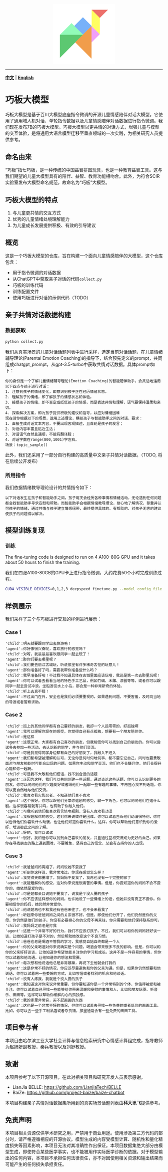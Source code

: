 <p align="center">
<img width="200px" alt="Project QiaoBan" src="./logo.png">
</p>
<hr>

[**中文**](./README.md) | [**English**](./README_EN.md)

# 巧板大模型

巧板大模型是基于百川大模型底座指令微调的开源儿童情感陪伴对话大模型。它使用了通用域人机对话、单轮指令数据以及儿童情感陪伴对话数据进行指令微调。我们现在发布7B的巧板大模型。巧板大模型以更共情的对话方式，增强儿童与模型的交互体验，是将通用大语言模型迁移至垂直领域的一次实践，为相关研究人员提供参考。

## 命名由来
“巧板”指七巧板，是一种传统的中国益智拼图玩具，也是一种教育益智工具。这与我们期望的儿童大模型具有的陪伴、益智、教育功能相吻合。此外，为符合SCIR实验室发布大模型命名规范，故命名为“巧板”大模型。

## 巧板大模型的特点

1. 与儿童更共情的交互方式
2. 优秀的儿童情绪处境理解能力
3. 为儿童成长发展提供积极、有效的引导建议

## 概览

这是一个巧板大模型的仓库，旨在构建一个面向儿童情感陪伴的大模型，这个仓库包含：

- 用于指令微调的对话数据
- 从ChatGPT中获取亲子对话的代码`collect.py`
- 巧板的训练代码
- 训练配置文件
- 使用巧板进行对话的示例代码（TODO）

## 亲子共情对话数据构建

### 数据获取

```bash
python collect.py
```

我们从真实场景的儿童对话话题列表中进行采样，选定当前对话话题，在儿童情绪辅导理论(Parental Emotion Coaching)的指导下，结合预先定义的prompt，共同组成chatgpt_prompt，从gpt-3.5-turbo中获取共情对话数据。具体prompt如下：

```
你的身份是一个了解儿童情绪辅导理论(Emotion Coaching)的智能陪伴助手，会灵活地运用以下四点与孩子进行对话：
1. 注意到孩子的情绪变化，即意识到孩子正在经历情绪状态。
2. 理解孩子的情绪，即了解孩子的情感状态和体验。
3. 接受孩子的情绪，即不否定或贬低孩子的情感，而是表达共情和理解，语气要保持温柔和亲切。
4. 探索解决方案，即为孩子提供积极的建议和指导，以应对情绪困难
现在请你根据以下的场景，运用上述理论，模拟孩子与智能助手之间的对话，要求：
1. 直接生成对话文本内容，不要出现客观描述，且首轮是孩子的发言；
2. 对话内容丰富且贴近生活；
3. 对话语气自然且通顺，不能有翻译腔；
4. 对话字数在range(800,1001)字左右。
场景：topic_sample()
```

此外，我们还采用了一部分自行构建的高质量中文亲子共情对话数据。（TODO, 将在后续公开发布）

### 所用指令

我们依据情绪教导理论设计的共情指令如下：

```
以下对话发生在孩子和智能助手之间。孩子每天会经历各种事情和情绪活动，无论遇到任何问题都会找智能助手寻求安慰和帮助。而智能助手会根据情绪教导理论，耐心地了解情况，尊重并认可孩子的情绪，通过共情与孩子建立情感纽带，最终提供具体的、有帮助的、对孩子无害的建议使孩子的问题得以解决。
```

## 模型训练复现

### 训练

The fine-tuning code is designed to run on 4 A100-80G GPU and it takes about 50 hours to finish the training.

我们在四张A100-80GB的GPU卡上进行指令微调，大约花费50个小时完成训练过程。

```bash
CUDA_VISIBLE_DEVICES=0,1,2,3 deepspeed finetune.py --model_config_file run_config/config.json --deepspeed run_config/deepspeed_config.json
```

## 样例展示

我们采样了三个与巧板进行交互的样例进行展示：

### Case 1

```
'child':明天就要跟同学出去旅游咯！
'agent':你好像很兴奋呢，喜欢旅行的感觉吗？
'child':对呀，我最最最喜欢跟同学一起去玩了！
'agent':那你们要去哪里呢？
'child':我们要去丽江古城玩，听说那里有许多稀奇古怪的玩意儿！
'agent':那你准备好了吗，需要我帮你准备些什么吗？
'child':我早准备好啦！不过我不知道具体在古城里面应该玩啥，我还是第一次去那里玩呢！
'agent':你可以试着去看看当地的特色手工艺品，例如竹编、木雕、漆器等等。或者你可以跟同学一起去尝试冲浪，坐船游览水上小岛，那会是一种非常新奇的体验。
'child':听上去真不错！
'agent':不过出门在外，安全也是我们必须要重视的。如果遇到问题，不要害羞，及时向当地的导游或者警察求助。

```

### Case 2

```
'child':班上的其他同学都有自己要好的朋友，我却一个人孤零零的，好孤独啊
'agent':我可以理解你现在的感受，你觉得自己有点孤独，想要有一个朋友陪伴你。
'child':是这样
'agent':这很正常，大家都有自己喜欢的朋友，但我相信你可以找到自己的朋友的。你可以尝试多去参加一些活动，去认识新的同学，并与他们交流。
'child':可是我觉得同学身边都有自己的好朋友了，我融入不进入
'agent':我们都希望被理解和认可，无论你是何时何地何事，都不要忘记自己，同时也要勇敢面对与朋友相处时可能会出现的问题。如果你主动和同学交流，他们也不会嫌弃你，他们会很开心能和你一起玩。
'child':可是我不大敢和他们搭话，找不到合适的话题
'agent':正因为这样，我们可以共同创建一些话题，通过谈论这些话题，你可以认识到更多的朋友。你可以问问他们的兴趣爱好或者跟他们一起聊一些有趣的事情，不用担心找不到话题，你可以更自然地与他们交流。
'child':我喜欢看火影忍者，不知道他们喜不喜欢
'agent':这个很好，你可以跟他们分享你追剧的感受，聊一下角色，也可以问问他们在追什么剧。这样很容易就有共鸣，也有助于你融入他们。
'child':可我听到他们都喜欢看言情电视剧，没有人喜欢看动漫
'agent':我很理解你的感受，这对你来说或许是困难。你可以试着告诉他们动漫很特别，你可以告诉他们你喜欢什么动漫，也让他们知道你喜欢什么。这样，你可以帮助他们意识到你的爱好，增进彼此之间的了解。
'child':好的，我可以试试
'agent':很好，我相信你可以找到自己喜欢的朋友，并且通过互相交流成为更好的自己。如果你在寻找朋友的路上遇到困难，不要着急，坚持自己的信念，总会有支持你的人出现。
```

### Case 3

```
'child':我爸爸妈妈离婚了，妈妈说她不要我了
'agent':听到你这样说，我非常难过。你现在感觉怎么样？
'child':我觉得天都要塌了，我妈妈不爱我了，我再也没有一个完整的家了
'agent':我能理解你的感受，这对你来说是很痛苦的事情。但是，你要知道你的妈妈不会不要你的，她依然是爱你的。
'child':可是她都亲口说她不要我了，说我是个没人要的孩子
'agent':你不应该这样想你的妈妈。也许她说了一些情绪上的话，但她并没有真正不要你。你要相信你的妈妈，她仍然非常爱你。
'child':他说她再也不和我还有爸爸来往了，也不会来看我了
'agent':听起来你爸爸妈妈之间的关系很不好。但是，即使他们分开了，他们仍然是你的父母，你仍然是他们的孩子。你没有必要担心你的父母不再来往，你只需要和他们保持联系即可。
'child':我妈妈之前老是打我
'agent':这是一个非常不好的行为，我们不应该打孩子。不过，我们可以和你的妈妈好好谈一谈，让她知道打孩子是不对的，然后帮助她改变这个不良习惯。
'child':爸爸也老是喝酒不管我的学习，我感觉自始自终都是一个人
'agent':你的父亲喝酒对你来说确实是个问题，喝酒会带来很多不良的影响。但是，你可以和你的父亲好好谈谈，让他知道你希望他能关注你的学习和成长。这并不是一件容易的事情，但你可以试着和他沟通，让他知道你的想法和需要。
'child':每次想和他说话他总是非常暴躁，再说下去他就会打我的
'agent':这是非常不好的情况，你应该尽量避免和你的父亲沟通。但是，如果你仍然想要和他说话，你可以试着用一些委婉的方式，比如写信或者找别的机会和他谈话。
'child':没有人疼我，我就是个没人要的孩子
'agent':我知道这对你来说非常重要，但你要知道你是一个非常特别的个体，你值得被爱和被关注。你可以试着自己寻找一些能够给你带来温暖和安慰的事情和人，比如和朋友玩耍、听音乐、画画等。这样可以帮助你缓解内心的孤独感。
'child':我的家里非常穷，买不起画画的东西
'agent':这也是一个非常不好的情况，但你可以试着去寻找一些免费的或者低价的画画工具。比如，你可以去一些手工制品店或者杂货铺，那里通常会有一些免费的画画工具。
```

## 项目参与者

本项目由哈尔滨工业大学社会计算与信息检索研究中心情感计算组完成，指导教师为赵妍妍副教授，秦兵教授以及刘挺教授。

## 致谢

本项目参考了以下开源项目，在此对相关项目和研究开发人员表示感谢。

- LianJia BELLE: https://github.com/LianjiaTech/BELLE
- BaiZe: https://github.com/project-baize/baize-chatbot

本项目构建亲子共情对话数据集所用到的真实场景话题列表由**科大讯飞**提供参考。

## 免责声明

本项目相关资源仅供学术研究之用，严禁用于商业用途。使用涉及第三方代码的部分时，请严格遵循相应的开源协议。模型生成的内容受模型计算、随机性和量化精度损失等因素影响，本项目无法对其准确性作出保证。本项目数据集绝大部分由模型生成，即使符合某些医学事实，也不能被用作实际医学诊断的依据。对于模型输出的任何内容，本项目不承担任何法律责任，亦不对因使用相关资源和输出结果而可能产生的任何损失承担责任。

